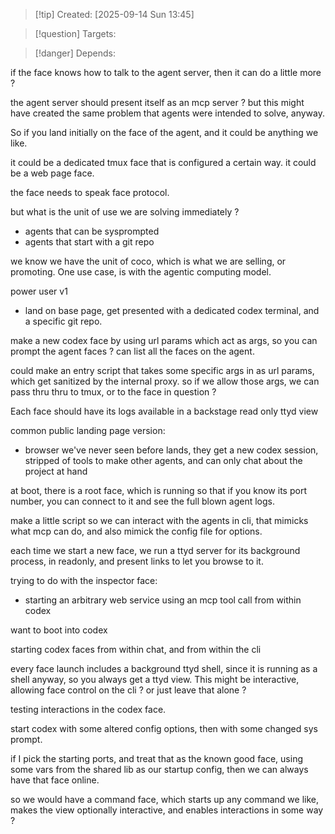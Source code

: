 
>[!tip] Created: [2025-09-14 Sun 13:45]

>[!question] Targets: 

>[!danger] Depends: 

if the face knows how to talk to the agent server, then it can do a little more ?

the agent server should present itself as an mcp server ?  but this might have created the same problem that agents were intended to solve, anyway.

So if you land initially on the face of the agent, and it could be anything we like.

it could be a dedicated tmux face that is configured a certain way.   it could be a web page face.

the face needs to speak face protocol.

but what is the unit of use we are solving immediately ?
- agents that can be sysprompted
- agents that start with a git repo

we know we have the unit of coco, which is what we are selling, or promoting.  One use case, is with the agentic computing model.


power user v1
- land on base page, get presented with a dedicated codex terminal, and a specific git repo.

make a new codex face by using url params which act as args, so you can prompt the agent faces ?
can list all the faces on the agent.

could make an entry script that takes some specific args in as url params, which get sanitized by the internal proxy.
so if we allow those args, we can pass thru thru to tmux, or to the face in question ?

Each face should have its logs available in a backstage read only ttyd view

common public landing page version:
- browser we've never seen before lands, they get a new codex session, stripped of tools to make other agents, and can only chat about the project at hand


at boot, there is a root face, which is running so that if you know its port number, you can connect to it and see the full blown agent logs.

make a little script so we can interact with the agents in cli, that mimicks what mcp can do, and also mimick the config file for options.

each time we start a new face, we run a ttyd server for its background process, in readonly, and present links to let you browse to it.

trying to do with the inspector face:
- starting an arbitrary web service using an mcp tool call from within codex

want to boot into codex

starting codex faces from within chat, and from within the cli

every face launch includes a background ttyd shell, since it is running as a shell anyway, so you always get a ttyd view.  This might be interactive, allowing face control on the cli ? or just leave that alone ?

testing interactions in the codex face.

start codex with some altered config options, then with some changed sys prompt.

if I pick the starting ports, and treat that as the known good face, using some vars from the shared lib as our startup config, then we can always have that face online.

so we would have a command face, which starts up any command we like, makes the view optionally interactive, and enables interactions in some way ?